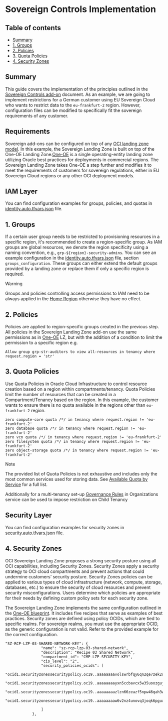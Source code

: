 # Sovereign Controls Implementation <!-- omit from toc -->

## Table of contents <!-- omit from toc -->
- [Summary](#summary)
- [1. Groups](#1-groups)
- [2. Policies](#2-policies)
- [3. Quota Policies](#3-quota-policies)
- [4. Security Zones](#4-security-zones)

## Summary
This guide covers the implementation of the principles outlined in the [Sovereign Controls add-on](./readme.md) document. As an example, we are going to implement restrictions for a German customer using EU Sovereign Cloud who wants to restrict data to the `eu-frankfurt-2` region. However, configuration files can be modified to specifically fit the sovereign requirements of any customer.

## Requirements
Sovereign add-ons can be configured on top of any [OCI landing zone model](https://blogs.oracle.com/cloud-infrastructure/post/new-standardized-oci-landing-zones-framework). In this example, the Sovereign Landing Zone is built on top of the One-OE Landing Zone.[One-OE](../../blueprints/one-oe/) is a single operating-entity landing zone utilizing Oracle best practices for deployments in commercial regions. The Sovereign Landing Zone takes One-OE a step further and modifies it to meet the requirements of customers for sovereign regulations, either in EU Sovereign Cloud regions or any other OCI deployment models.

## IAM Layer
You can find configuration examples for groups, policies, and quotas in [identity.auto.tfvars.json](./identity.auto.tfvars.json) file.

## 1. Groups
If a certain user group needs to be restricted to provisioning resources in a specific region, it's recommended to create a region-specific group. As IAM groups are global resources, we denote the region specificity using a naming convention, e.g., `grp-${region}-security-admins`. You can see an example configuration in the [identity.auto.tfvars.json](./identity.auto.tfvars.json) file, section `groups_configuration`. These groups can either extend the default groups provided by a landing zone or replace them if only a specific region is required.

> [!WARNING]
> Groups and policies controlling access permissions to IAM need to be always applied in the [Home Region](https://docs.oracle.com/en-us/iaas/Content/Identity/Tasks/managingregions.htm#The) otherwise they have no effect.

## 2. Policies
Policies are applied to region-specific groups created in the previous step. All policies in the Sovereign Landing Zone add-on use the same permissions as in [One-OE](../../blueprints/one-oe) LZ, but with the addition of a condition to limit the permission to a specific region e.g.
```
Allow group grp-str-auditors to view all-resources in tenancy where request.region = 'str'
```

## 3. Quota Policies
Use Quota Policies in Oracle Cloud Infrastructure to control resource creation based on a region within compartments/tenancy. Quota Policies limit the number of resources that can be created in a Compartment/Tenancy based on the region. In this example, the customer wants to ensure there is no quota available in the regions other than `eu-frankfurt-2` region.
```
zero compute-core quota /*/ in tenancy where request.region != 'eu-frankfurt-2'
zero database quota /*/ in tenancy where request.region != 'eu-frankfurt-2'
zero vcn quota /*/ in tenancy where request.region != 'eu-frankfurt-2'
zero filesystem quota /*/ in tenancy where request.region != 'eu-frankfurt-2'
zero object-storage quota /*/ in tenancy where request.region != 'eu-frankfurt-2'
```

> [!NOTE]
> The provided list of Quota Policies is not exhaustive and includes only the most common services used for storing data. See [Available Quota by Service](https://docs.oracle.com/en-us/iaas/Content/Quotas/Concepts/resourcequotas_topic-Available_Quotas_by_Service.htm) for a full list.

Additionally for a multi-tenancy set-up [Governance Rules](https://docs.oracle.com/en-us/iaas/Content/General/Concepts/organization_management_overview.htm#governance_rules) in Organizations service can be used to impose restriction on Child Tenancy

## Security Layer

You can find configuration examples for security zones in [security.auto.tfvars.json](./security.auto.tfvars.json) file.

## 4. Security Zones
OCI Sovereign Landing Zone proposes a strong security posture using all OCI capabilities, including Security Zones. Security Zones apply a security strategy to OCI cloud compartments and prevent actions that could undermine customers’ security posture. Security Zones policies can be applied to various types of cloud infrastructure (network, compute, storage, databases, etc.) to ensure the security of cloud resources and prevent security misconfigurations. Users determine which policies are appropriate for their needs by defining custom policy sets for each security zone.

The Sovereign Landing Zone implements the same configuration outlined in the [One-OE blueprint](/blueprints/one-oe/design). It includes five recipes that serve as examples of best practices. Security zones are defined using policy OCIDs, which are tied to specific realms. For sovereign realms, you must use the appropriate OCID, as the generic configuration is not valid. Refer to the provided example for the correct configuration.
```
"SZ-RCP-LZP-03-SHARED-NETWORK-KEY": {
                "name": "sz-rcp-lzp-03-shared-network",
                "description": "Recipe 03 Shared Network",
                "compartment_id": "CMP-LZP-SECURITY-KEY",
                "cis_level": "2",
                "security_policies_ocids": [
                    "ocid1.securityzonessecuritypolicy.oc19..aaaaaaaavolswrbfqy6qn2qe7zek2dumml6pbmyzv47q6jfwdatrywmqumba",
                    "ocid1.securityzonessecuritypolicy.oc19..aaaaaaaayxn5ccbavcx5w35uoozguju5zlovvtbnuvnrduxpdp3vsho33lba",
                    "ocid1.securityzonessecuritypolicy.oc19..aaaaaaaazlzn66zeazf5npw46qah3wlqpfrugv7w4tjbomit2msr43stidga",
                    "ocid1.securityzonessecuritypolicy.oc19..aaaaaaaaw6v2nz4unovq3joqk6pguxpaqriws2vzd7gvpldgai47tl72wseq"

                ]
            },
```
